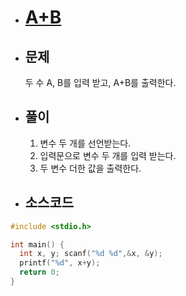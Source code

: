 * # [A+B](https://www.acmicpc.net/problem/1000)

* ## 문제
  두 수 A, B를 입력 받고, A+B를 출력한다.

* ## 풀이
  1. 변수 두 개를 선언받는다.
  2. 입력문으로 변수 두 개를 입력 받는다.
  3. 두 변수 더한 값을 출력한다.

* ## 소스코드 
```c
#include <stdio.h>

int main() {
  int x, y; scanf("%d %d",&x, &y);
  printf("%d", x+y);
  return 0;
}
```
